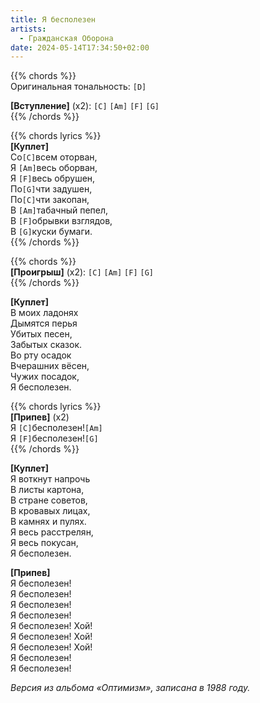 ```yaml
---
title: Я бесполезен
artists: 
  - Гражданская Оборона
date: 2024-05-14T17:34:50+02:00
---
```


{{% chords %}}  
Оригинальная тональность: `[D]`  
  
**[Вступление]** (х2): `[C]` `[Am]` `[F]` `[G]`  
{{% /chords %}}

{{% chords lyrics %}}  
**[Куплет]**  
Со`[C]`всем оторван,  
Я `[Am]`весь оборван,  
Я `[F]`весь обрушен,  
По`[G]`чти задушен,  
По`[C]`чти закопан,  
В `[Am]`табачный пепел,  
В `[F]`обрывки взглядов,  
В `[G]`куски бумаги.  
{{% /chords %}}  

{{% chords %}}  
**[Проигрыш]** (x2): `[C]` `[Am]` `[F]` `[G]`  
{{% /chords %}}  

**[Куплет]**  
В моих ладонях  
Дымятся перья  
Убитых песен,  
Забытых сказок.  
Во рту осадок  
Вчерашних вёсен,  
Чужих посадок,  
Я бесполезен.  

{{% chords lyrics %}}  
**[Припев]** (x2)  
Я `[C]`бесполезен!`[Am]`  
Я `[F]`бесполезен!`[G]`  
{{% /chords %}}  

**[Куплет]**  
Я воткнут напрочь  
В листы картона,  
В стране советов,  
В кровавых лицах,  
В камнях и пулях.  
Я весь расстрелян,  
Я весь покусан,  
Я бесполезен.  

**[Припев]**  
Я бесполезен!  
Я бесполезен!  
Я бесполезен!  
Я бесполезен!  
Я бесполезен! Хой!  
Я бесполезен! Хой!  
Я бесполезен! Хой!  
Я бесполезен!  
Я бесполезен!  

_Версия из альбома «Оптимизм», записана в 1988 году._
